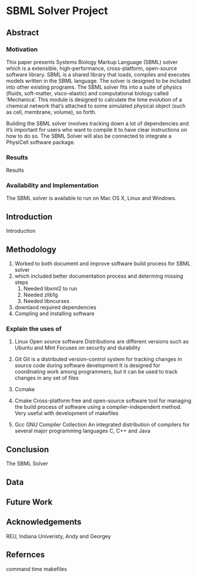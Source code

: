 # SBML Solver Project

## Abstract


### Motivation 
This paper presents Systems Biology Markup Language (SBML) solver which is a extensible, high-performance, cross-platform, open-source software library. SBML is a shared library that loads, compiles and executes models written in the SBML language. The solver is designed to be included into other existing programs. The SBML solver fits into a suite of physics (fluids, soft-matter, visco-elastic) and computational biology called ‘Mechanica’. This module is designed to calculate the time evolution of a chemical network that’s attached to some simulated physical object (such as cell, membrane, volume), so forth.

   Building the SBML solver involves tracking down a lot of dependencies and it’s important for users who want to compile it to have clear instructions on how to do so. The SBML Solver will also be connected to integrate a PhysiCell software package. 


### Results 

Results

### Availability and Implementation 

The SBML solver is available to run on Mac OS X, Linux and Windows. 

## Introduction

Introduction 

## Methodology 

1. Worked to both document and improve software build process for SBML solver
2. which included better documentation process and determing missing steps
   1. Needed libxml2 to run
   2. Needed zlib1g
   3. Needed libncurses 
3. downlaod required dependencies 
4. Compling and installing software

   
### Explain the uses of

1. Linux
      Open source software
      Distributions are different versions such as Ubuntu and Mint 
      Focuses on security and durability
   
2. Git
      Git is a distributed version-control system for tracking changes in source code during software development
      It is designed for coordinating work among programmers, but it can be used to track changes in any set of files
  
3. Ccmake
      
4. Cmake
      Cross-platform free and open-source software tool for managing the build process of software using a compiler-independent method. 
      Very useful with development of makefiles

 5. Gcc
      GNU Compiler Collection 
      An integrated distribution of compilers for several major programming languages
      C, C++ and Java
    
## Conclusion

The SBML Solver 

## Data

## Future Work

## Acknowledgements 
   REU, Indiana Univeristy, Andy and Georgey 

## Refernces 


command time
makefiles
